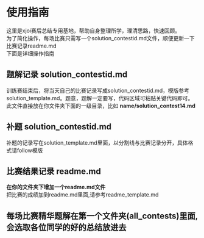 # 使用指南
这里是xjoi赛后总结专用基地，帮助自身整理所学，理清思路，快速回顾。\
为了简化操作，每场比赛只需写一个solution_contestid.md文件，顺便更新一下比赛记录readme.md\
下面是详细操作指南
## 题解记录 solution_contestid.md
 训练赛结束后，将当天自己的比赛记录写成solution_contestid.md，模版参考solution_template.md。题意，题解一定要写，代码区域可粘贴关键代码即可。\
 此文件直接放在你文件夹下面的一级目录，比如  **name/solution_contest14.md**
## 补题  solution_contestid.md
补题的记录写在solution_template.md里面，以分割线与比赛记录分开，具体格式请follow模版
## 比赛结果记录 readme.md
**在你的文件夹下增加一个readme.md文件**\
把比赛的成绩加到readme.md里面,请参考readme_template.md
## 每场比赛精华题解在第一个文件夹(all_contests)里面, 会选取各位同学的好的总结放进去
